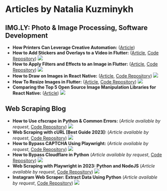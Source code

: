 # Articles by Natalia Kuzminykh

## IMG.LY: Photo & Image Processing, Software Development

<div>

-   **How Printers Can Leverage Creative Automation:** ([Article](https://img.ly/blog/how-printers-can-leverage-creative-automation/))
-   **How to Add Stickers and Overlays to a Video in Flutter:** ([Article](https://img.ly/blog/how-to-add-stickers-and-overlays-to-a-video-in-flutter/), [Code Repository](https://github.com/nataliakzm/Adding_Stickers_and_Overlays_to_video_in_Flutter)) ![](https://img.shields.io/badge/Library-Flutter-informational?style=flat&logo=flutter&logoColor=white&color=0366d6)  
-   **How to Apply Filters and Effects to an Image in Flutter:** ([Article](https://img.ly/blog/how-to-add-stickers-and-overlays-to-a-video-in-flutter-test/), [Code Repository](https://github.com/nataliakzm/Applying_Filters_and_Effects_to_Images_Flutter)) ![](https://img.shields.io/badge/Library-Flutter-informational?style=flat&logo=flutter&logoColor=white&color=0366d6)
-   **How to Draw on Images in React Native:** ([Article](https://img.ly/blog/how-to-draw-on-images-in-react-native/), [Code Repository](https://github.com/nataliakzm/Draw_on_Images_in_ReactNative)) ![](https://img.shields.io/badge/Library-ReactNative-informational?style=flat&logo=react&logoColor=white&color=0366d6)
-   **How To Resize Images in Flutter:** ([Article](https://img.ly/blog/how-to-resize-images-in-flutter/), [Code Repository](https://github.com/nataliakzm/Resizing_Images_with_Flutter)) ![](https://img.shields.io/badge/Library-Flutter-informational?style=flat&logo=flutter&logoColor=white&color=0366d6)
-   **Comparing the Top 5 Open Source Image Manipulation Libraries for React Native:** ([Article](https://img.ly/blog/comparing-the-top-5-open-source-image-manipulation-libraries-for-react-native/)) ![](https://img.shields.io/badge/Library-ReactNative-informational?style=flat&logo=react&logoColor=white&color=0366d6)

## Web Scraping Blog 

<div>
  
 -   **How to Use cfscrape in Python & Common Errors:** (_Article available by request_,  [Code Repository](https://github.com/nataliakzm/Resizing_Images_with_Flutter)) ![](https://img.shields.io/badge/Library-Cfscrape-informational?style=flat&logo=cfscrape&logoColor=white&color=0366d6)
 -   **Web Scraping with cURL [Best Guide 2023]:** (_Article available by request_,  [Code Repository](https://github.com/nataliakzm/Resizing_Images_with_Flutter)) ![](https://img.shields.io/badge/Framework-cURL-informational?style=flat&logo=curl&logoColor=white&color=0366d6)
 -   **How to Bypass CAPTCHA Using Playwright:** (_Article available by request_,  [Code Repository](https://github.com/nataliakzm/Resizing_Images_with_Flutter)) ![](https://img.shields.io/badge/Library-Playwright-informational?style=flat&logo=playwright&logoColor=white&color=0366d6)
 -   **How to Bypass Cloudflare in Python** (_Article available by request_,  [Code Repository](https://github.com/nataliakzm/Resizing_Images_with_Flutter)) ![](https://img.shields.io/badge/Language-Python-informational?style=flat&logo=python&logoColor=white&color=0366d6)
 -   **Web Scraping with Playwright in 2023: Python and NodeJS** (_Article available by request_,  [Code Repository](https://github.com/nataliakzm/Resizing_Images_with_Flutter)) ![](https://img.shields.io/badge/Library-Playwright-informational?style=flat&logo=playwright&logoColor=white&color=0366d6)  
 -   **Instagram Web Scraper: Extract Data Using Python** (_Article available by request_,  [Code Repository](https://github.com/nataliakzm/Resizing_Images_with_Flutter)) ![](https://img.shields.io/badge/Language-Python-informational?style=flat&logo=python&logoColor=white&color=0366d6)
